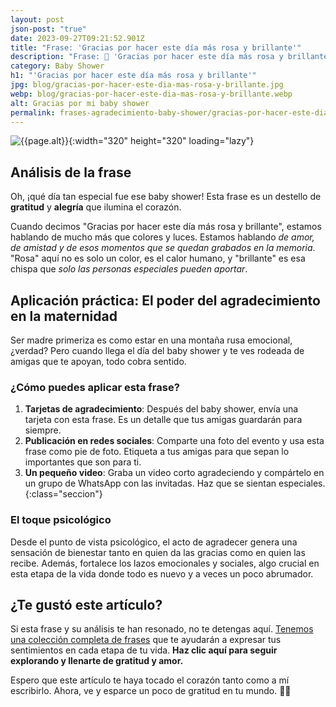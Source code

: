 ```yaml
---
layout: post
json-post: "true"
date: 2023-09-27T09:21:52.901Z
title: "Frase: 'Gracias por hacer este día más rosa y brillante'"
description: "Frase: 🍼 'Gracias por hacer este día más rosa y brillante' ¿Cómo Dar las Gracias en tu Baby Shower? 👶"
category: Baby Shower
h1: "'Gracias por hacer este día más rosa y brillante'"
jpg: blog/gracias-por-hacer-este-dia-mas-rosa-y-brillante.jpg
webp: blog/gracias-por-hacer-este-dia-mas-rosa-y-brillante.webp
alt: Gracias por mi baby shower
permalink: frases-agradecimiento-baby-shower/gracias-por-hacer-este-dia-mas-rosa-y-brillante
---
```

![{{page.alt}}]({{site.baseurl}}/img/{{page.webp}} "{{page.alt}}"){:width="320" height="320" loading="lazy"}

## Análisis de la frase

Oh, ¡qué día tan especial fue ese baby shower! Esta frase es un destello de **gratitud** y **alegría** que ilumina el corazón.

Cuando decimos "Gracias por hacer este día más rosa y brillante", estamos hablando de mucho más que colores y luces. Estamos hablando *de amor, de amistad y de esos momentos que se quedan grabados en la memoria*. "Rosa" aquí no es solo un color, es el calor humano, y "brillante" es esa chispa que *solo las personas especiales pueden aportar*.

## Aplicación práctica: El poder del agradecimiento en la maternidad

Ser madre primeriza es como estar en una montaña rusa emocional, ¿verdad? Pero cuando llega el día del baby shower y te ves rodeada de amigas que te apoyan, todo cobra sentido. 

### ¿Cómo puedes aplicar esta frase?

1. **Tarjetas de agradecimiento**: Después del baby shower, envía una tarjeta con esta frase. Es un detalle que tus amigas guardarán para siempre.
2. **Publicación en redes sociales**: Comparte una foto del evento y usa esta frase como pie de foto. Etiqueta a tus amigas para que sepan lo importantes que son para ti.
3. **Un pequeño video**: Graba un video corto agradeciendo y compártelo en un grupo de WhatsApp con las invitadas. Haz que se sientan especiales.
   {﻿:class="seccion"}

### El toque psicológico

Desde el punto de vista psicológico, el acto de agradecer genera una sensación de bienestar tanto en quien da las gracias como en quien las recibe. Además, fortalece los lazos emocionales y sociales, algo crucial en esta etapa de la vida donde todo es nuevo y a veces un poco abrumador.

## ¿Te gustó este artículo?

Si esta frase y su análisis te han resonado, no te detengas aquí. [Tenemos una colección completa de frases]({{'reflexiones'|relative_url}}) que te ayudarán a expresar tus sentimientos en cada etapa de tu vida. **Haz clic aquí para seguir explorando y llenarte de gratitud y amor.**

Espero que este artículo te haya tocado el corazón tanto como a mí escribirlo. Ahora, ve y esparce un poco de gratitud en tu mundo. 🌸💖
